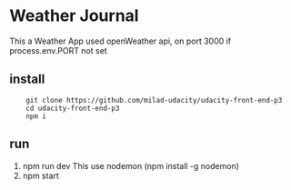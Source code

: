 # Weather Journal
This a Weather App used openWeather api, on port 3000 if process.env.PORT not set

## install
```text
    git clone https://github.com/milad-udacity/udacity-front-end-p3
    cd udacity-front-end-p3
    npm i    
```
## run 
1. npm run dev 
    This use nodemon (npm install -g nodemon)
2. npm start
